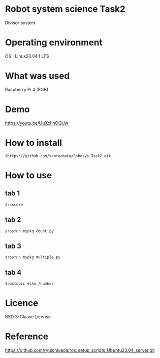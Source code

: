 # Robot system science Task2   
Divisor system  

# Operating environment  
OS : Linux20.04.1 LTS  

# What was used  
Raspberry Pi 4 (8GB)  

# Demo  
https://youtu.be/UuXclInOQUw

# How to install
`$https://github.com/kentaobata/Robosys_Task2.git`  

# How to use  
 ## tab 1  
 `$roscore`  
 ## tab 2  
 `$rosrun mypkg count.py`  
 ## tab 3  
 `$rosrun mypkg multiple.py`  
 ## tab 4  
 `$rostopic echo /number`  
 
 # Licence  
 BSD 3-Clause License  
 
 # Reference
 https://github.com/ryuichiueda/ros_setup_scripts_Ubuntu20.04_server.git

